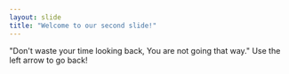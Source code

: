 ```yaml
---
layout: slide
title: "Welcome to our second slide!"
---
```

"Don't waste your time looking back, You are not going that way."
Use the left arrow to go back!

